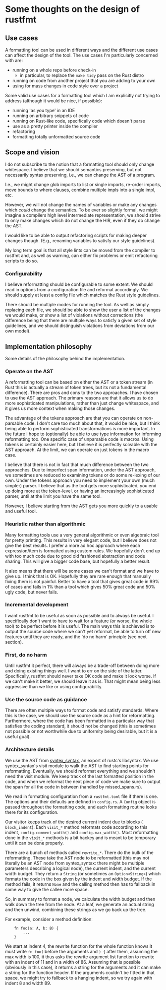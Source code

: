 # Some thoughts on the design of rustfmt

## Use cases

A formatting tool can be used in different ways and the different use cases can
affect the design of the tool. The use cases I'm particularly concerned with are:

* running on a whole repo before check-in
  - in particular, to replace the `make tidy` pass on the Rust distro
* running on code from another project that you are adding to your own
* using for mass changes in code style over a project

Some valid use cases for a formatting tool which I am explicitly not trying to
address (although it would be nice, if possible):

* running 'as you type' in an IDE
* running on arbitrary snippets of code
* running on Rust-like code, specifically code which doesn't parse
* use as a pretty printer inside the compiler
* refactoring
* formatting totally unformatted source code


## Scope and vision

I do not subscribe to the notion that a formatting tool should only change
whitespace. I believe that we should semantics preserving, but not necessarily
syntax preserving, i.e., we can change the AST of a program.

I.e., we might change glob imports to list or single imports, re-order imports,
move bounds to where clauses, combine multiple impls into a single impl, etc.

However, we will not change the names of variables or make any changes which
*could* change the semantics. To be ever so slightly formal, we might imagine
a compilers high level intermediate representation, we should strive to only
make changes which do not change the HIR, even if they do change the AST.

I would like to be able to output refactoring scripts for making deeper changes
though. (E.g., renaming variables to satisfy our style guidelines).

My long term goal is that all style lints can be moved from the compiler to
rustfmt and, as well as warning, can either fix problems or emit refactoring
scripts to do so.

### Configurability

I believe reformatting should be configurable to some extent. We should read in
options from a configuration file and reformat accordingly. We should supply at
least a config file which matches the Rust style guidelines.

There should be multiple modes for running the tool. As well as simply replacing
each file, we should be able to show the user a list of the changes we would
make, or show a list of violations without corrections (the difference being
that there are multiple ways to satisfy a given set of style guidelines, and we
should distinguish violations from deviations from our own model).


## Implementation philosophy

Some details of the philosophy behind the implementation.


### Operate on the AST

A reformatting tool can be based on either the AST or a token stream (in Rust
this is actually a stream of token trees, but its not a fundamental difference).
There are pros and cons to the two approaches. I have chosen to use the AST
approach. The primary reasons are that it allows us to do more sophisticated
manipulations, rather than just change whitespace, and it gives us more context
when making those changes.

The advantage of the tokens approach are that you can operate on non-parsable
code. I don't care too much about that, it would be nice, but I think being able
to perform sophisticated transformations is more important. In the future I hope to
(optionally) be able to use type information for informing reformatting too. One
specific case of unparsable code is macros. Using tokens is certainly easier
here, but I believe it is perfectly solvable with the AST approach. At the limit,
we can operate on just tokens in the macro case.

I believe that there is not in fact that much difference between the two
approaches. Due to imperfect span information, under the AST approach, we
sometimes are reduced to examining tokens or do some re-lexing of our own. Under
the tokens approach you need to implement your own (much simpler) parser. I
believe that as the tool gets more sophisticated, you end up doing more at the
token-level, or having an increasingly sophisticated parser, until at the limit
you have the same tool.

However, I believe starting from the AST gets you more quickly to a usable and
useful tool.


### Heuristic rather than algorithmic

Many formatting tools use a very general algorithmic or even algebraic tool for
pretty printing. This results in very elegant code, but I believe does not give
the best results. I prefer a more ad hoc approach where each expression/item is
formatted using custom rules. We hopefully don't end up with too much code due
to good old fashioned abstraction and code sharing. This will give a bigger code
base, but hopefully a better result.

It also means that there will be some cases we can't format and we have to give
up. I think that is OK. Hopefully they are rare enough that manually fixing them
is not painful. Better to have a tool that gives great code in 99% of cases and
fails in 1% than a tool which gives 50% great code and 50% ugly code, but never
fails.


### Incremental development

I want rustfmt to be useful as soon as possible and to always be useful. I
specifically don't want to have to wait for a feature (or worse, the whole tool)
to be perfect before it is useful. The main ways this is achieved is to output
the source code where we can't yet reformat, be able to turn off new features
until they are ready, and the 'do no harm' principle (see next section).


### First, do no harm

Until rustfmt it perfect, there will always be a trade-off between doing more and
doing existing things well. I want to err on the side of the latter.
Specifically, rustfmt should never take OK code and make it look worse. If we
can't make it better, we should leave it as is. That might mean being less
aggressive than we like or using configurability.


### Use the source code as guidance

There are often multiple ways to format code and satisfy standards. Where this
is the case, we should use the source code as a hint for reformatting.
Furthermore, where the code has been formatted in a particular way that satisfies
the coding standard, it should not be changed (this is sometimes not possible or
not worthwhile due to uniformity being desirable, but it is a useful goal).


### Architecture details

We use the AST from [syntex_syntax], an export of rustc's libsyntax. We use
syntex_syntax's visit module to walk the AST to find starting points for
reformatting. Eventually, we should reformat everything and we shouldn't need
the visit module. We keep track of the last formatted position in the code, and
when we reformat the next piece of code we make sure to output the span for all
the code in between (handled by missed_spans.rs).

[syntex_syntax]: https://crates.io/crates/syntex_syntax

We read in formatting configuration from a `rustfmt.toml` file if there is one.
The options and their defaults are defined in `config.rs`. A `Config` object is
passed throughout the formatting code, and each formatting routine looks there
for its configuration.

Our visitor keeps track of the desired current indent due to blocks (
`block_indent`). Each `visit_*` method reformats code according to this indent,
`config.comment_width()` and `config.max_width()`. Most reformatting done in the
`visit_*` methods is a bit hackey and is meant to be temporary until it can be
done properly.

There are a bunch of methods called `rewrite_*`. There do the bulk of the
reformatting. These take the AST node to be reformatted (this may not literally
be an AST node from syntex_syntax: there might be multiple parameters
describing a logical node), the current indent, and the current width budget.
They return a `String` (or sometimes an `Option<String>`) which formats the
code in the box given by the indent and width budget. If the method fails, it
returns `None` and the calling method then has to fallback in some way to give
the callee more space.

So, in summary to format a node, we calculate the width budget and then walk down
the tree from the node. At a leaf, we generate an actual string and then unwind,
combining these strings as we go back up the tree.

For example, consider a method definition:

```
    fn foo(a: A, b: B) {
        ...
    }
```

We start at indent 4, the rewrite function for the whole function knows it must
write `fn foo(` before the arguments and `) {` after them, assuming the max width
is 100, it thus asks the rewrite argument list function to rewrite with an indent
of 11 and in a width of 86. Assuming that is possible (obviously in this case),
it returns a string for the arguments and it can make a string for the function
header. If the arguments couldn't be fitted in that space, we might try to
fallback to a hanging indent, so we try again with indent 8 and width 89.
